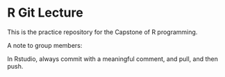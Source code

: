 # R Git Lecture

This is the practice repository for the Capstone of R programming.

A note to group members:

In Rstudio, always commit with a meaningful comment, and pull, and then push.

